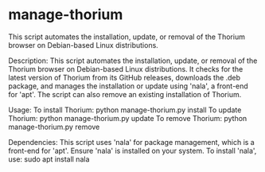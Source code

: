 # manage-thorium
This script automates the installation, update, or removal of the Thorium browser on Debian-based Linux distributions.

Description:
    This script automates the installation, update, or removal of the Thorium browser 
    on Debian-based Linux distributions. It checks for the latest version of Thorium 
    from its GitHub releases, downloads the .deb package, and manages the installation 
    or update using 'nala', a front-end for 'apt'. The script can also remove an 
    existing installation of Thorium.

Usage:
    To install Thorium: python manage-thorium.py install
    To update Thorium: python manage-thorium.py update
    To remove Thorium: python manage-thorium.py remove

Dependencies:
    This script uses 'nala' for package management, which is a front-end for 'apt'.
    Ensure 'nala' is installed on your system. To install 'nala', use:
    sudo apt install nala
